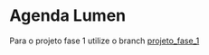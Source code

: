 # Agenda Lumen

Para o projeto fase 1 utilize o branch [projeto_fase_1](https://github.com/mauri870/agenda-lumen/tree/projeto_fase_1)